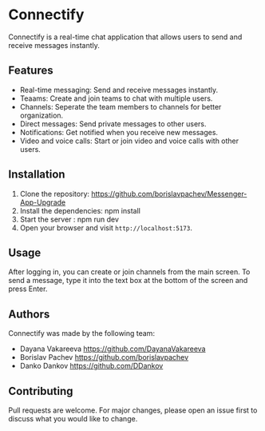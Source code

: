 # Connectify



Connectify is a real-time chat application that allows users to send and receive messages instantly.

## Features

- Real-time messaging: Send and receive messages instantly.
- Teaams: Create and join teams to chat with multiple users.
- Channels: Seperate the team members to channels for better organization.
- Direct messages: Send private messages to other users.
- Notifications: Get notified when you receive new messages.
- Video and voice calls: Start or join video and voice calls with other users. 

## Installation

1. Clone the repository: https://github.com/borislavpachev/Messenger-App-Upgrade
2. Install the dependencies: npm install
3. Start the server : npm run dev
4. Open your browser and visit `http://localhost:5173`.

## Usage

After logging in, you can create or join channels from the main screen. To send a message, type it into the text box at the bottom of the 
screen and press Enter.

## Authors

Connectify was made by the following team:

- Dayana Vakareeva https://github.com/DayanaVakareeva
- Borislav Pachev https://github.com/borislavpachev
- Danko Dankov https://github.com/DDankov

## Contributing

Pull requests are welcome. For major changes, please open an issue first to discuss what you would like to change.
